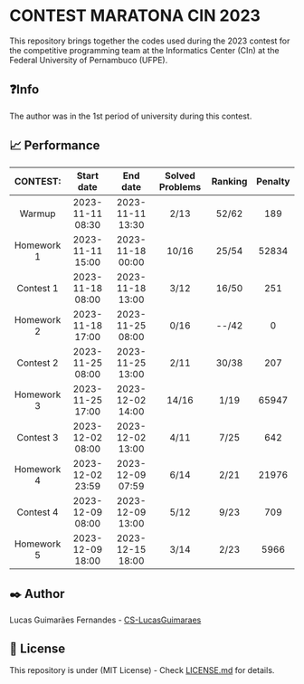 # CONTEST MARATONA CIN 2023

This repository brings together the codes used during the 2023 contest for the competitive programming team at the Informatics Center (CIn) at the Federal University of Pernambuco (UFPE).

## ❓Info
The author was in the 1st period of university during this contest.

## 📈 Performance
|  CONTEST:  |    Start date    |     End date     | Solved Problems | Ranking | Penalty |
|:----------:|:----------------:|:----------------:|:---------------:|:-------:|:-------:|
|   Warmup   | 2023-11-11 08:30 | 2023-11-11 13:30 |       2/13      |  52/62  |   189   |
| Homework 1 | 2023-11-11 15:00 | 2023-11-18 00:00 |      10/16      |  25/54  |  52834  |
|  Contest 1 | 2023-11-18 08:00 | 2023-11-18 13:00 |       3/12      |  16/50  |   251   |
| Homework 2 | 2023-11-18 17:00 | 2023-11-25 08:00 |       0/16      |  --/42  |    0    |
|  Contest 2 | 2023-11-25 08:00 | 2023-11-25 13:00 |       2/11      |  30/38  |   207   |
| Homework 3 | 2023-11-25 17:00 | 2023-12-02 14:00 |      14/16      |   1/19  |  65947  |
|  Contest 3 | 2023-12-02 08:00 | 2023-12-02 13:00 |       4/11      |   7/25  |   642   |
| Homework 4 | 2023-12-02 23:59 | 2023-12-09 07:59 |       6/14      |   2/21  |  21976  |
|  Contest 4 | 2023-12-09 08:00 | 2023-12-09 13:00 |       5/12      |   9/23  |   709   |
| Homework 5 | 2023-12-09 18:00 | 2023-12-15 18:00 |       3/14      |   2/23  |  5966   |

## ✒️ Author
Lucas Guimarães Fernandes - [CS-LucasGuimaraes](https://github.com/CS-LucasGuimaraes)
## 📄 License
This repository is under (MIT License) - Check [LICENSE.md](https://github.com/CS-LucasGuimaraes/MaratonaCin2023/blob/main/LICENSE) for details.
 